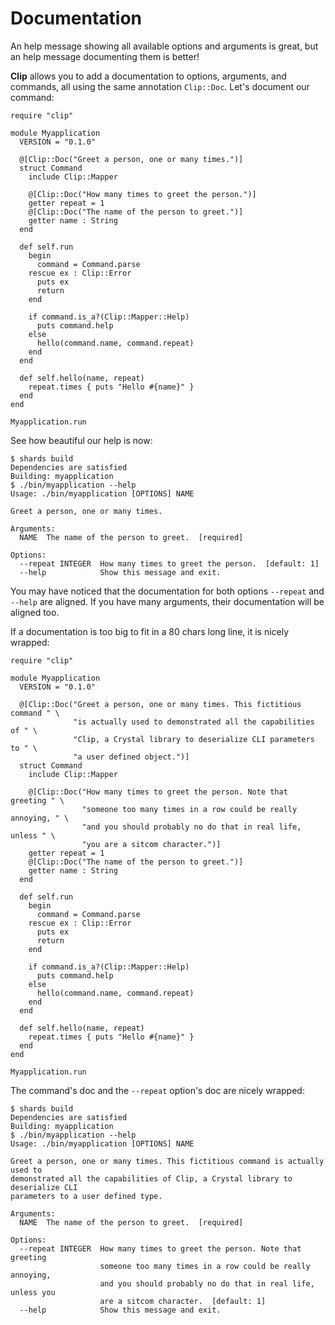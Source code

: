# Documentation

An help message showing all available options and arguments is great, but an help message documenting them is better!

**Clip** allows you to add a documentation to options, arguments, and commands, all using the same annotation `Clip::Doc`.
Let's document our command:

```Crystal hl_lines="6 10 12"
require "clip"

module Myapplication
  VERSION = "0.1.0"

  @[Clip::Doc("Greet a person, one or many times.")]
  struct Command
    include Clip::Mapper

    @[Clip::Doc("How many times to greet the person.")]
    getter repeat = 1
    @[Clip::Doc("The name of the person to greet.")]
    getter name : String
  end

  def self.run
    begin
      command = Command.parse
    rescue ex : Clip::Error
      puts ex
      return
    end

    if command.is_a?(Clip::Mapper::Help)
      puts command.help
    else
      hello(command.name, command.repeat)
    end
  end

  def self.hello(name, repeat)
    repeat.times { puts "Hello #{name}" }
  end
end

Myapplication.run

```

See how beautiful our help is now:

```console hl_lines="7 10 13"
$ shards build
Dependencies are satisfied
Building: myapplication
$ ./bin/myapplication --help
Usage: ./bin/myapplication [OPTIONS] NAME

Greet a person, one or many times.

Arguments:
  NAME  The name of the person to greet.  [required]

Options:
  --repeat INTEGER  How many times to greet the person.  [default: 1]
  --help            Show this message and exit.
```

You may have noticed that the documentation for both options `--repeat` and `--help` are aligned.
If you have many arguments, their documentation will be aligned too.

If a documentation is too big to fit in a 80 chars long line, it is nicely wrapped:

```Crystal hl_lines="6-9 13-16"
require "clip"

module Myapplication
  VERSION = "0.1.0"

  @[Clip::Doc("Greet a person, one or many times. This fictitious command " \
              "is actually used to demonstrated all the capabilities of " \
              "Clip, a Crystal library to deserialize CLI parameters to " \
              "a user defined object.")]
  struct Command
    include Clip::Mapper

    @[Clip::Doc("How many times to greet the person. Note that greeting " \
                "someone too many times in a row could be really annoying, " \
                "and you should probably no do that in real life, unless " \
                "you are a sitcom character.")]
    getter repeat = 1
    @[Clip::Doc("The name of the person to greet.")]
    getter name : String
  end

  def self.run
    begin
      command = Command.parse
    rescue ex : Clip::Error
      puts ex
      return
    end

    if command.is_a?(Clip::Mapper::Help)
      puts command.help
    else
      hello(command.name, command.repeat)
    end
  end

  def self.hello(name, repeat)
    repeat.times { puts "Hello #{name}" }
  end
end

Myapplication.run
```

The command's doc and the `--repeat` option's doc are nicely wrapped:

```console hl_lines="7-9 15-18"
$ shards build
Dependencies are satisfied
Building: myapplication
$ ./bin/myapplication --help
Usage: ./bin/myapplication [OPTIONS] NAME

Greet a person, one or many times. This fictitious command is actually used to
demonstrated all the capabilities of Clip, a Crystal library to deserialize CLI
parameters to a user defined type.

Arguments:
  NAME  The name of the person to greet.  [required]

Options:
  --repeat INTEGER  How many times to greet the person. Note that greeting
                    someone too many times in a row could be really annoying,
                    and you should probably no do that in real life, unless you
                    are a sitcom character.  [default: 1]
  --help            Show this message and exit.
```
